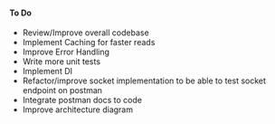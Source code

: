 #### To Do

- Review/Improve overall codebase
- Implement Caching for faster reads
- Improve Error Handling
- Write more unit tests
- Implement DI
- Refactor/improve socket implementation to be able to test socket endpoint on postman
- Integrate postman docs to code
- Improve architecture diagram
